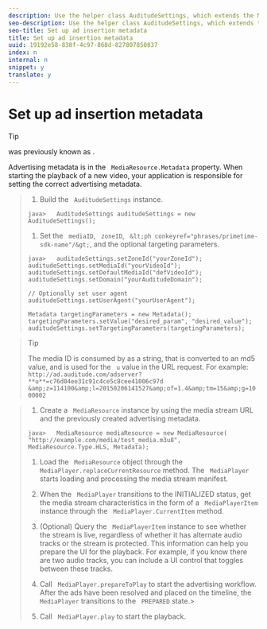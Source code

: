 ```yaml
---
description: Use the helper class AuditudeSettings, which extends the MetadataNode class, to set up metadata.
seo-description: Use the helper class AuditudeSettings, which extends the MetadataNode class, to set up metadata.
seo-title: Set up ad insertion metadata
title: Set up ad insertion metadata
uuid: 19192e58-838f-4c97-868d-827807850837
index: n
internal: n
snippet: y
translate: y
---
```


# Set up ad insertion metadata


>[!TIP]
>
><!-- PH element: phrases/auditude-name-long --> was previously known as <!-- PH element: phrases/auditude-name-previously-known-as --> .

Advertising metadata is in the ` MediaResource.Metadata` property. When starting the playback of a new video, your application is responsible for setting the correct advertising metadata. 

>1. Build the ` AuditudeSettings` instance.
>
>   ```
>   java>   AuditudeSettings auditudeSettings = new AuditudeSettings();
>   ```
>
>1. Set the  <!-- PH element: phrases/auditude-name-long --> ` mediaID`, ` zoneID`, ` &lt;ph conkeyref="phrases/primetime-sdk-name"/&gt;`, and the optional targeting parameters.
>
>   ```
>   java>   auditudeSettings.setZoneId("yourZoneId"); 
>   auditudeSettings.setMediaId("yourVideoId"); 
>   auditudeSettings.setDefaultMediaId("defVideoId"); 
>   auditudeSettings.setDomain("yourAuditudeDomain"); 
>    
>   // Optionally set user agent  
>   auditudeSettings.setUserAgent("yourUserAgent"); 
>    
>   Metadata targetingParameters = new Metadata(); 
>   targetingParameters.setValue("desired_param", "desired_value"); 
>   auditudeSettings.setTargetingParameters(targetingParameters);
>   ```

>   >[!TIP]
>   >
>   >The media ID is consumed by <!-- PH element: phrases/primetime-sdk-name --> as a string, that is converted to an md5 value, and is used for the ` u` value in the  <!-- PH element: phrases/auditude-name --> URL request. For example:` http://ad.auditude.com/adserver? **u**=c76d04ee31c91c4ce5c8cee41006c97d &amp;z=114100&amp;l=20150206141527&amp;of=1.4&amp;tm=15&amp;g=1000002` 

>
>1. Create a ` MediaResource` instance by using the media stream URL and the previously created advertising metadata.
>
>   ```
>   java>   MediaResource mediaResource = new MediaResource( 
>   "http://example.com/media/test_media.m3u8", MediaResource.Type.HLS, Metadata);
>   ```
>
>1. Load the ` MediaResource` object through the ` MediaPlayer.replaceCurrentResource` method.
>   The ` MediaPlayer` starts loading and processing the media stream manifest. 
>
>1. When the ` MediaPlayer` transitions to the INITIALIZED status, get the media stream characteristics in the form of a ` MediaPlayerItem` instance through the ` MediaPlayer.CurrentItem` method.
>1. (Optional) Query the ` MediaPlayerItem` instance to see whether the stream is live, regardless of whether it has alternate audio tracks or the stream is protected.
>   This information can help you prepare the UI for the playback. For example, if you know there are two audio tracks, you can include a UI control that toggles between these tracks.
>
>1. Call ` MediaPlayer.prepareToPlay` to start the advertising workflow.
>   After the ads have been resolved and placed on the timeline, the ` MediaPlayer` transitions to the ` PREPARED` state.>
>1. Call ` MediaPlayer.play` to start the playback.
